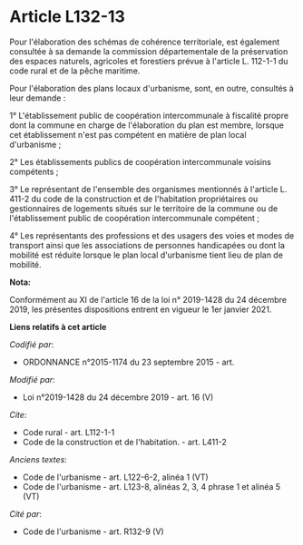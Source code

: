 # Article L132-13

Pour l'élaboration des schémas de cohérence territoriale, est également consultée à sa demande la commission départementale
de la préservation des espaces naturels, agricoles et forestiers prévue à l'article L. 112-1-1 du code rural et de la pêche
maritime. 

Pour l'élaboration des plans locaux d'urbanisme, sont, en outre, consultés à leur demande : 

1° L'établissement public de coopération intercommunale à fiscalité propre dont la commune en charge de l'élaboration du plan
est membre, lorsque cet établissement n'est pas compétent en matière de plan local d'urbanisme ; 

2° Les établissements publics de coopération intercommunale voisins compétents ; 

3° Le représentant de l'ensemble des organismes mentionnés à l'article L. 411-2 du code de la construction et de l'habitation
propriétaires ou gestionnaires de logements situés sur le territoire de la commune ou de l'établissement public de
coopération intercommunale compétent ; 

4° Les représentants des professions et des usagers des voies et modes de transport ainsi que les associations de personnes
handicapées ou dont la mobilité est réduite lorsque le plan local d'urbanisme tient lieu de   plan de mobilité.

**Nota:**

Conformément au XI de l'article 16 de la loi n° 2019-1428 du 24 décembre 2019, les présentes dispositions entrent en vigueur
le 1er janvier 2021.

**Liens relatifs à cet article**

_Codifié par_:

  - ORDONNANCE n°2015-1174 du 23 septembre 2015 - art.

_Modifié par_:

  - Loi n°2019-1428 du 24 décembre 2019 - art. 16 (V)

_Cite_:

  - Code rural - art. L112-1-1
  - Code de la construction et de l'habitation. - art. L411-2

_Anciens textes_:

  - Code de l'urbanisme - art. L122-6-2, alinéa 1 (VT)
  - Code de l'urbanisme - art. L123-8, alinéas 2, 3, 4 phrase 1 et alinéa 5 (VT)

_Cité par_:

  - Code de l'urbanisme - art. R132-9 (V)
